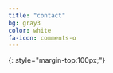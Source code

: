 ```yaml
---
title: "contact"
bg: gray3
color: white
fa-icon: comments-o
---
```


<!--

fa-icon: plug
Alright, you've got a clean copy and are ready to push some schmancy pages for the world to ogle at.

- Edit `_config.yml` to change your title, keywords, and description.
- Create a new file in `_posts/` called `2014-01-01-intro.md`
  Edit it, and add:

{% highlight text linenos=table %}
title: "home"

# Example headline!
and so on..
{% endhighlight %}


-->
{: style="margin-top:100px;"}


